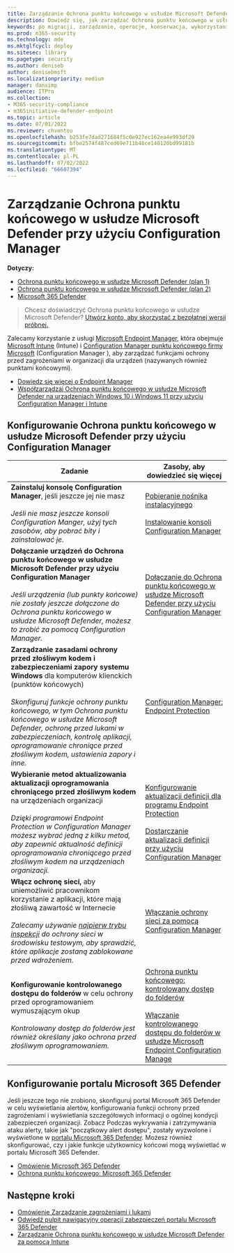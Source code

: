 ```yaml
---
title: Zarządzanie Ochrona punktu końcowego w usłudze Microsoft Defender przy użyciu Configuration Manager
description: Dowiedz się, jak zarządzać Ochrona punktu końcowego w usłudze Microsoft Defender za pomocą Configuration Manager
keywords: po migracji, zarządzanie, operacje, konserwacja, wykorzystanie, Configuration Manager, Ochrona punktu końcowego w usłudze Microsoft Defender, edr
ms.prod: m365-security
ms.technology: mde
ms.mktglfcycl: deploy
ms.sitesec: library
ms.pagetype: security
ms.author: deniseb
author: denisebmsft
ms.localizationpriority: medium
manager: dansimp
audience: ITPro
ms.collection:
- M365-security-compliance
- m365initiative-defender-endpoint
ms.topic: article
ms.date: 07/01/2022
ms.reviewer: chventou
ms.openlocfilehash: b253fe7dad271684f5c0e927ec162ea4e993df29
ms.sourcegitcommit: bfbe2574f487ced69e711b48ce140120bd99181b
ms.translationtype: MT
ms.contentlocale: pl-PL
ms.lasthandoff: 07/02/2022
ms.locfileid: "66607394"
---
```

# <a name="manage-microsoft-defender-for-endpoint-with-configuration-manager"></a>Zarządzanie Ochrona punktu końcowego w usłudze Microsoft Defender przy użyciu Configuration Manager

**Dotyczy:**
- [Ochrona punktu końcowego w usłudze Microsoft Defender (plan 1)](https://go.microsoft.com/fwlink/?linkid=2154037)
- [Ochrona punktu końcowego w usłudze Microsoft Defender (plan 2)](https://go.microsoft.com/fwlink/?linkid=2154037) 
- [Microsoft 365 Defender](https://go.microsoft.com/fwlink/?linkid=2118804)

> Chcesz doświadczyć Ochrona punktu końcowego w usłudze Microsoft Defender? [Utwórz konto, aby skorzystać z bezpłatnej wersji próbnej.](https://signup.microsoft.com/create-account/signup?products=7f379fee-c4f9-4278-b0a1-e4c8c2fcdf7e&ru=https://aka.ms/MDEp2OpenTrial?ocid=docs-wdatp-exposedapis-abovefoldlink)

Zalecamy korzystanie z usługi [Microsoft Endpoint Manager](/mem), która obejmuje [Microsoft Intune](/mem/intune/fundamentals/what-is-intune) (Intune) i [Configuration Manager punktu końcowego firmy Microsoft](/mem/configmgr/core/understand/introduction) (Configuration Manager ), aby zarządzać funkcjami ochrony przed zagrożeniami w organizacji dla urządzeń (nazywanych również punktami końcowymi).

- [Dowiedz się więcej o Endpoint Manager](/mem/endpoint-manager-overview)
- [Współzarządzaj Ochrona punktu końcowego w usłudze Microsoft Defender na urządzeniach Windows 10 i Windows 11 przy użyciu Configuration Manager i Intune](manage-mde-post-migration-intune.md)

## <a name="configure-microsoft-defender-for-endpoint-with-configuration-manager"></a>Konfigurowanie Ochrona punktu końcowego w usłudze Microsoft Defender przy użyciu Configuration Manager

|Zadanie|Zasoby, aby dowiedzieć się więcej|
|---|---|
|**Zainstaluj konsolę Configuration Manager**, jeśli jeszcze jej nie masz <br/><br/> *Jeśli nie masz jeszcze konsoli Configuration Manger, użyj tych zasobów, aby pobrać bity i zainstalować je.*|[Pobieranie nośnika instalacyjnego](/mem/configmgr/core/servers/deploy/install/get-install-media) <br/><br/> [Instalowanie konsoli Configuration Manager](/mem/configmgr/core/servers/deploy/install/install-consoles)|
|**Dołączanie urządzeń do Ochrona punktu końcowego w usłudze Microsoft Defender przy użyciu Configuration Manager** <br/><br/> *Jeśli urządzenia (lub punkty końcowe) nie zostały jeszcze dołączone do Ochrona punktu końcowego w usłudze Microsoft Defender, możesz to zrobić za pomocą Configuration Manager.*|[Dołączanie do Ochrona punktu końcowego w usłudze Microsoft Defender przy użyciu Configuration Manager](/mem/configmgr/protect/deploy-use/defender-advanced-threat-protection#about-onboarding-to-atp-with-configuration-manager)|
|**Zarządzanie zasadami ochrony przed złośliwym kodem i zabezpieczeniami zapory systemu Windows** dla komputerów klienckich (punktów końcowych) <br/><br/> *Skonfiguruj funkcje ochrony punktu końcowego, w tym Ochrona punktu końcowego w usłudze Microsoft Defender, ochronę przed lukami w zabezpieczeniach, kontrolę aplikacji, oprogramowanie chroniące przed złośliwym kodem, ustawienia zapory i inne.*|[Configuration Manager: Endpoint Protection](/mem/configmgr/protect/deploy-use/endpoint-protection)|
|**Wybieranie metod aktualizowania aktualizacji oprogramowania chroniącego przed złośliwym kodem** na urządzeniach organizacji <br/><br/> *Dzięki programowi Endpoint Protection w Configuration Manager możesz wybrać jedną z kilku metod, aby zapewnić aktualność definicji oprogramowania chroniącego przed złośliwym kodem na urządzeniach organizacji.*|[Konfigurowanie aktualizacji definicji dla programu Endpoint Protection](/mem/configmgr/protect/deploy-use/endpoint-definition-updates) <br/><br/> [Dostarczanie aktualizacji definicji przy użyciu Configuration Manager](/mem/configmgr/protect/deploy-use/endpoint-definitions-configmgr)|
|**Włącz ochronę sieci,** aby uniemożliwić pracownikom korzystanie z aplikacji, które mają złośliwą zawartość w Internecie <br/><br/> *Zalecamy używanie [najpierw trybu inspekcji](/microsoft-365/security/defender-endpoint/evaluate-network-protection) do ochrony sieci w środowisku testowym, aby sprawdzić, które aplikacje zostaną zablokowane przed wdrożeniem.*|[Włączanie ochrony sieci za pomocą Configuration Manager](/microsoft-365/security/defender-endpoint/enable-network-protection#microsoft-endpoint-configuration-manager)|
|**Konfigurowanie kontrolowanego dostępu do folderów** w celu ochrony przed oprogramowaniem wymuszającym okup <br/><br/> *Kontrolowany dostęp do folderów jest również określany jako ochrona przed złośliwym oprogramowaniem.*|[Ochrona punktu końcowego: kontrolowany dostęp do folderów](/mem/intune/protect/endpoint-protection-windows-10#controlled-folder-access) <br/><br/> [Włączanie kontrolowanego dostępu do folderów w usłudze Microsoft Endpoint Configuration Manage](/microsoft-365/security/defender-endpoint/enable-controlled-folders#microsoft-endpoint-configuration-manager)|

## <a name="configure-your-microsoft-365-defender-portal"></a>Konfigurowanie portalu Microsoft 365 Defender

Jeśli jeszcze tego nie zrobiono, skonfiguruj portal Microsoft 365 Defender w celu wyświetlania alertów, konfigurowania funkcji ochrony przed zagrożeniami i wyświetlania szczegółowych informacji o ogólnej kondycji zabezpieczeń organizacji. Zobacz Podczas wykrywania i zatrzymywania ataku alerty, takie jak "początkowy alert dostępu", zostały wyzwolone i wyświetlone w [portalu Microsoft 365 Defender](/microsoft-365/security/defender/microsoft-365-defender). Możesz również skonfigurować, czy i jakie funkcje użytkownicy końcowi mogą wyświetlać w portalu Microsoft 365 Defender.

- [Omówienie Microsoft 365 Defender](/microsoft-365/security/defender-endpoint/use)
- [Ochrona punktu końcowego: Microsoft 365 Defender](/mem/intune/protect/endpoint-protection-windows-10#microsoft-defender-security-center)

## <a name="next-steps"></a>Następne kroki

- [Omówienie Zarządzanie zagrożeniami i lukami](/microsoft-365/security/defender-endpoint/next-gen-threat-and-vuln-mgt)
- [Odwiedź pulpit nawigacyjny operacji zabezpieczeń portalu Microsoft 365 Defender](/microsoft-365/security/defender-endpoint/security-operations-dashboard)
- [Zarządzanie Ochrona punktu końcowego w usłudze Microsoft Defender za pomocą Intune](manage-mde-post-migration-intune.md)
